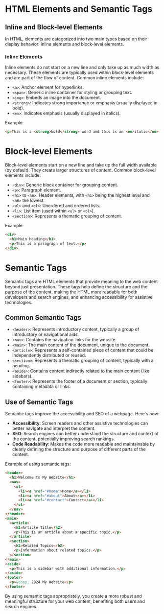 # HTML Elements and Semantic Tags

## Inline and Block-level Elements

In HTML, elements are categorized into two main types based on their display behavior: inline elements and block-level elements.

### Inline Elements

Inline elements do not start on a new line and only take up as much width as necessary. These elements are typically used within block-level elements and are part of the flow of content. Common inline elements include:

- `<a>`: Anchor element for hyperlinks.
- `<span>`: Generic inline container for styling or grouping text.
- `<img>`: Embeds an image into the document.
- `<strong>`: Indicates strong importance or emphasis (usually displayed in bold).
- `<em>`: Indicates emphasis (usually displayed in italics).

Example:
```html
<p>This is a <strong>bold</strong> word and this is an <em>italic</em> word.</p>
```

# Block-level Elements

Block-level elements start on a new line and take up the full width available (by default). They create larger structures of content. Common block-level elements include:

- `<div>`: Generic block container for grouping content.
- `<p>`: Paragraph element.
- `<h1>` to `<h6>`: Header elements, with `<h1>` being the highest level and `<h6>` the lowest.
- `<ul>` and `<ol>`: Unordered and ordered lists.
- `<li>`: List item (used within `<ul>` or `<ol>`).
- `<section>`: Represents a thematic grouping of content.

Example:
```html
<div>
  <h1>Main Heading</h1>
  <p>This is a paragraph of text.</p>
</div>
```

# Semantic Tags

Semantic tags are HTML elements that provide meaning to the web content beyond just presentation. These tags help define the structure and the purpose of the content, making the HTML more readable for both developers and search engines, and enhancing accessibility for assistive technologies.

## Common Semantic Tags

- `<header>`: Represents introductory content, typically a group of introductory or navigational aids.
- `<nav>`: Contains the navigation links for the website.
- `<main>`: The main content of the document, unique to the document.
- `<article>`: Represents a self-contained piece of content that could be independently distributed or reused.
- `<section>`: Represents a thematic grouping of content, typically with a heading.
- `<aside>`: Contains content indirectly related to the main content (like sidebars).
- `<footer>`: Represents the footer of a document or section, typically containing metadata or links.

## Use of Semantic Tags

Semantic tags improve the accessibility and SEO of a webpage. Here's how:

- **Accessibility**: Screen readers and other assistive technologies can better navigate and interpret the content.
- **SEO**: Search engines can better understand the structure and context of the content, potentially improving search rankings.
- **Code Readability**: Makes the code more readable and maintainable by clearly defining the structure and purpose of different parts of the content.

Example of using semantic tags:
```html
<header>
  <h1>Welcome to My Website</h1>
  <nav>
    <ul>
      <li><a href="#home">Home</a></li>
      <li><a href="#about">About</a></li>
      <li><a href="#contact">Contact</a></li>
    </ul>
  </nav>
</header>
<main>
  <article>
    <h2>Article Title</h2>
    <p>This is an article about a specific topic.</p>
  </article>
  <section>
    <h2>Related Topics</h2>
    <p>Information about related topics.</p>
  </section>
</main>
<aside>
  <p>This is a sidebar with additional information.</p>
</aside>
<footer>
  <p>&copy; 2024 My Website</p>
</footer>
```

By using semantic tags appropriately, you create a more robust and meaningful structure for your web content, benefiting both users and search engines.
